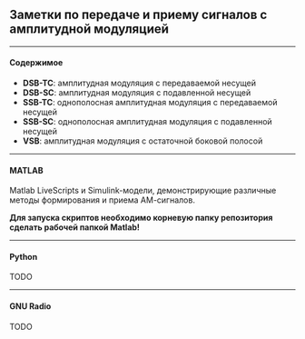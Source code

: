 ## Заметки по передаче и приему сигналов с амплитудной модуляцией

------

#### Содержимое

- **DSB-TC**: амплитудная модуляция с передаваемой несущей
- **DSB-SC**: амплитудная модуляция с подавленной несущей
- **SSB-TC**: однополосная амплитудная модуляция с передаваемой несущей
- **SSB-SC**: однополосная амплитудная модуляция с подавленной несущей
- **VSB**:  амплитудная модуляция с остаточной боковой полосой

------

#### MATLAB

Matlab LiveScripts и Simulink-модели, демонстрирующие различные методы формирования и приема АМ-сигналов.

**Для запуска скриптов необходимо корневую папку репозитория сделать рабочей папкой Matlab!**

------

#### Python

TODO

------

#### GNU Radio

TODO


